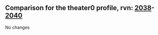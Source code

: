 ## Comparison for the theater0 profile, rvn: [2038](https://github.com/PRO100KatYT/FortniteProfileRevisions/tree/main/profiles/theater0/2038%20theater0.json)-[2040](https://github.com/PRO100KatYT/FortniteProfileRevisions/tree/main/profiles/theater0/2040%20theater0.json)

No changes
